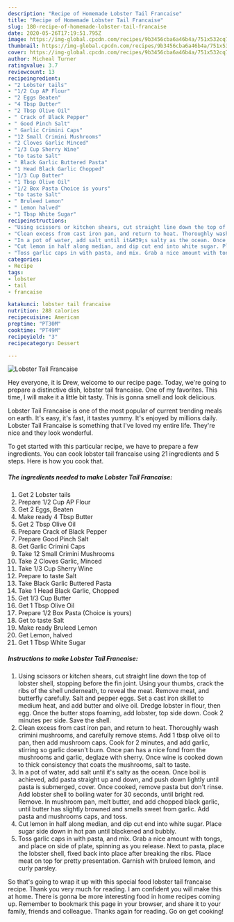 ```yaml
---
description: "Recipe of Homemade Lobster Tail Francaise"
title: "Recipe of Homemade Lobster Tail Francaise"
slug: 180-recipe-of-homemade-lobster-tail-francaise
date: 2020-05-26T17:19:51.795Z
image: https://img-global.cpcdn.com/recipes/9b3456cba6a46b4a/751x532cq70/lobster-tail-francaise-recipe-main-photo.jpg
thumbnail: https://img-global.cpcdn.com/recipes/9b3456cba6a46b4a/751x532cq70/lobster-tail-francaise-recipe-main-photo.jpg
cover: https://img-global.cpcdn.com/recipes/9b3456cba6a46b4a/751x532cq70/lobster-tail-francaise-recipe-main-photo.jpg
author: Micheal Turner
ratingvalue: 3.7
reviewcount: 13
recipeingredient:
- "2 Lobster tails"
- "1/2 Cup AP Flour"
- "2 Eggs Beaten"
- "4 Tbsp Butter"
- "2 Tbsp Olive Oil"
- " Crack of Black Pepper"
- " Good Pinch Salt"
- " Garlic Crimini Caps"
- "12 Small Crimini Mushrooms"
- "2 Cloves Garlic Minced"
- "1/3 Cup Sherry Wine"
- "to taste Salt"
- " Black Garlic Buttered Pasta"
- "1 Head Black Garlic Chopped"
- "1/3 Cup Butter"
- "1 Tbsp Olive Oil"
- "1/2 Box Pasta Choice is yours"
- "to taste Salt"
- " Bruleed Lemon"
- " Lemon halved"
- "1 Tbsp White Sugar"
recipeinstructions:
- "Using scissors or kitchen shears, cut straight line down the top of lobster shell, stopping before the fin joint. Using your thumbs, crack the ribs of the shell underneath, to reveal the meat. Remove meat, and butterfly carefully. Salt and pepper eggs. Set a cast iron skillet to medium heat, and add butter and olive oil. Dredge lobster in flour, then egg. Once the butter stops foaming, add lobster, top side down. Cook 2 minutes per side. Save the shell."
- "Clean excess from cast iron pan, and return to heat. Thoroughly wash crimini mushrooms, and carefully remove stems. Add 1 tbsp olive oil to pan, then add mushroom caps. Cook for 2 minutes, and add garlic, stirring so garlic doesn&#39;t burn. Once pan has a nice fond from the mushrooms and garlic, deglaze with sherry. Once wine is cooked down to thick consistency that coats the mushrooms, salt to taste."
- "In a pot of water, add salt until it&#39;s salty as the ocean. Once boil is achieved, add pasta straight up and down, and push down lightly until pasta is submerged, cover. Once cooked, remove pasta but don&#39;t rinse. Add lobster shell to boiling water for 30 seconds, until bright red. Remove. In mushroom pan, melt butter, and add chopped black garlic, until butter has slightly browned and smells sweet from garlic. Add pasta and mushrooms caps, and toss."
- "Cut lemon in half along median, and dip cut end into white sugar. Place sugar side down in hot pan until blackened and bubbly."
- "Toss garlic caps in with pasta, and mix. Grab a nice amount with tongs, and place on side of plate, spinning as you release. Next to pasta, place the lobster shell, fixed back into place after breaking the ribs. Place meat on top for pretty presentation. Garnish with bruleed lemon, and curly parsley."
categories:
- Recipe
tags:
- lobster
- tail
- francaise

katakunci: lobster tail francaise 
nutrition: 288 calories
recipecuisine: American
preptime: "PT30M"
cooktime: "PT49M"
recipeyield: "3"
recipecategory: Dessert

---
```



![Lobster Tail Francaise](https://img-global.cpcdn.com/recipes/9b3456cba6a46b4a/751x532cq70/lobster-tail-francaise-recipe-main-photo.jpg)

Hey everyone, it is Drew, welcome to our recipe page. Today, we're going to prepare a distinctive dish, lobster tail francaise. One of my favorites. This time, I will make it a little bit tasty. This is gonna smell and look delicious.



Lobster Tail Francaise is one of the most popular of current trending meals on earth. It's easy, it's fast, it tastes yummy. It's enjoyed by millions daily. Lobster Tail Francaise is something that I've loved my entire life. They're nice and they look wonderful.


To get started with this particular recipe, we have to prepare a few ingredients. You can cook lobster tail francaise using 21 ingredients and 5 steps. Here is how you cook that.

<!--inarticleads1-->

##### The ingredients needed to make Lobster Tail Francaise:

1. Get 2 Lobster tails
1. Prepare 1/2 Cup AP Flour
1. Get 2 Eggs, Beaten
1. Make ready 4 Tbsp Butter
1. Get 2 Tbsp Olive Oil
1. Prepare  Crack of Black Pepper
1. Prepare  Good Pinch Salt
1. Get  Garlic Crimini Caps
1. Take 12 Small Crimini Mushrooms
1. Take 2 Cloves Garlic, Minced
1. Take 1/3 Cup Sherry Wine
1. Prepare to taste Salt
1. Take  Black Garlic Buttered Pasta
1. Take 1 Head Black Garlic, Chopped
1. Get 1/3 Cup Butter
1. Get 1 Tbsp Olive Oil
1. Prepare 1/2 Box Pasta (Choice is yours)
1. Get to taste Salt
1. Make ready  Bruleed Lemon
1. Get  Lemon, halved
1. Get 1 Tbsp White Sugar




<!--inarticleads2-->

##### Instructions to make Lobster Tail Francaise:

1. Using scissors or kitchen shears, cut straight line down the top of lobster shell, stopping before the fin joint. Using your thumbs, crack the ribs of the shell underneath, to reveal the meat. Remove meat, and butterfly carefully. Salt and pepper eggs. Set a cast iron skillet to medium heat, and add butter and olive oil. Dredge lobster in flour, then egg. Once the butter stops foaming, add lobster, top side down. Cook 2 minutes per side. Save the shell.
1. Clean excess from cast iron pan, and return to heat. Thoroughly wash crimini mushrooms, and carefully remove stems. Add 1 tbsp olive oil to pan, then add mushroom caps. Cook for 2 minutes, and add garlic, stirring so garlic doesn&#39;t burn. Once pan has a nice fond from the mushrooms and garlic, deglaze with sherry. Once wine is cooked down to thick consistency that coats the mushrooms, salt to taste.
1. In a pot of water, add salt until it&#39;s salty as the ocean. Once boil is achieved, add pasta straight up and down, and push down lightly until pasta is submerged, cover. Once cooked, remove pasta but don&#39;t rinse. Add lobster shell to boiling water for 30 seconds, until bright red. Remove. In mushroom pan, melt butter, and add chopped black garlic, until butter has slightly browned and smells sweet from garlic. Add pasta and mushrooms caps, and toss.
1. Cut lemon in half along median, and dip cut end into white sugar. Place sugar side down in hot pan until blackened and bubbly.
1. Toss garlic caps in with pasta, and mix. Grab a nice amount with tongs, and place on side of plate, spinning as you release. Next to pasta, place the lobster shell, fixed back into place after breaking the ribs. Place meat on top for pretty presentation. Garnish with bruleed lemon, and curly parsley.




So that's going to wrap it up with this special food lobster tail francaise recipe. Thank you very much for reading. I am confident you will make this at home. There is gonna be more interesting food in home recipes coming up. Remember to bookmark this page in your browser, and share it to your family, friends and colleague. Thanks again for reading. Go on get cooking!
